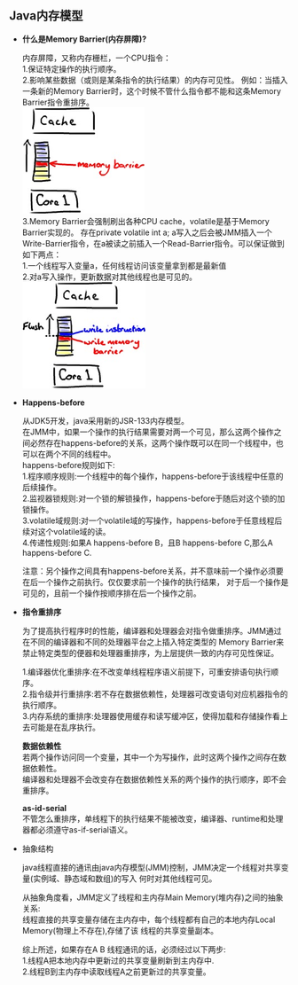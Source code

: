## Java内存模型

+ **什么是Memory Barrier(内存屏障)?**

    内存屏障，又称内存栅栏，一个CPU指令：<br/>
    1.保证特定操作的执行顺序。<br/> 
    2.影响某些数据（或则是某条指令的执行结果）的内存可见性。
    例如：当插入一条新的Memory Barrier时，这个时候不管什么指令都不能和这条Memory Barrier指令重排序。<br/>
    ![Image](../images/底层实现/Memory%20barrier.png) <br/>
    3.Memory Barrier会强制刷出各种CPU cache，volatile是基于Memory Barrier实现的。
    存在private volatile int a; a写入之后会被JMM插入一个Write-Barrier指令，在a被读之前插入一个Read-Barrier指令。可以保证做到如下两点：</br>
    1.一个线程写入变量a，任何线程访问该变量拿到都是最新值<br/>
    2.对a写入操作，更新数据对其他线程也是可见的。<br/>
    ![Image](../images/底层实现/volatile.png)

+ **Happens-before**
    
    从JDK5开发，java采用新的JSR-133内存模型。<br/>
    在JMM中，如果一个操作的执行结果需要对两一个可见，那么这两个操作之间必然存在happens-before的关系，这两个操作既可以在同一个线程中，也可以在两个不同的线程中。<br/>
    happens-before规则如下:<br/>
    1.程序顺序规则:一个线程中的每个操作，happens-before于该线程中任意的后续操作。<br/>
    2.监视器锁规则:对一个锁的解锁操作，happens-before于随后对这个锁的加锁操作。<br/>
    3.volatile域规则:对一个volatile域的写操作，happens-before于任意线程后续对这个volatile域的读。<br/>
    4.传递性规则:如果A happens-before B，且B happens-before C,那么A happens-before C. <br/>
    
    注意：另个操作之间具有happens-before关系，并不意味前一个操作必须要在后一个操作之前执行。仅仅要求前一个操作的执行结果，
    对于后一个操作是可见的，且前一个操作按顺序排在后一个操作之前。
    
+ **指令重排序**
    
    为了提高执行程序时的性能，编译器和处理器会对指令做重排序。JMM通过在不同的编译器和不同的处理器平台之上插入特定类型的
    Memory Barrier来禁止特定类型的便器和处理器重排序，为上层提供一致的内存可见性保证。<br/>
    
    1.编译器优化重排序:在不改变单线程程序语义前提下，可重安排语句执行顺序。<br/>
    2.指令级并行重排序:若不存在数据依赖性，处理器可改变语句对应机器指令的执行顺序。<br/>
    3.内存系统的重排序:处理器使用缓存和读写缓冲区，使得加载和存储操作看上去可能是在乱序执行。<br/>
    
    **数据依赖性**<br/>
    若两个操作访问同一个变量，其中一个为写操作，此时这两个操作之间存在数据依赖性。<br/>
    编译器和处理器不会改变存在数据依赖性关系的两个操作的执行顺序，即不会重排序。<br/>
    
    **as-id-serial**<br/>
    不管怎么重排序，单线程下的执行结果不能被改变，编译器、runtime和处理器都必须遵守as-if-serial语义。

+ 抽象结构

    java线程直接的通讯由java内存模型(JMM)控制，JMM决定一个线程对共享变量(实例域、静态域和数组)的写入
    何时对其他线程可见。<br/>
    
    从抽象角度看，JMM定义了线程和主内存Main Memory(堆内存)之间的抽象关系:<br/>
    线程直接的共享变量存储在主内存中，每个线程都有自己的本地内存Local Memory(物理上不存在),存储了该
    线程的共享变量副本。 <br/>
    
    综上所述，如果存在A B 线程通讯的话，必须经过以下两步:<br/>
    1.线程A把本地内存中更新过的共享变量刷新到主内存中.<br/>
    2.线程B到主内存中读取线程A之前更新过的共享变量。<br/>